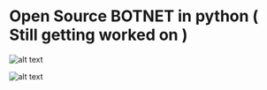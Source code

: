 #          Open Source BOTNET in python ( Still getting worked on )

![alt text](https://cdn.discordapp.com/attachments/1187363712764485745/1188395309550800986/image.png)


![alt text](https://cdn.discordapp.com/attachments/1187363712764485745/1188828117033299988/image-removebg-preview.png)
